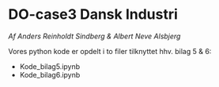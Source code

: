 # DO-case3 Dansk Industri 
 
 *Af Anders Reinholdt Sindberg & Albert Neve Alsbjerg*


Vores python kode er opdelt i to filer tilknyttet hhv. bilag 5 & 6:
- Kode_bilag5.ipynb
- Kode_bilag6.ipynb
